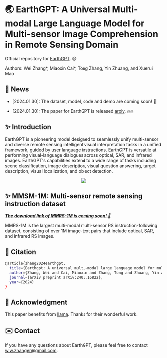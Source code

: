 # 🌏 EarthGPT: A Universal Multi-modal Large Language Model for Multi-sensor Image Comprehension in Remote Sensing Domain

Official repository for [EarthGPT](https://arxiv.org/abs/2401.16822). :smile: 

Authors: Wei Zhang*, Miaoxin Cai*, Tong Zhang, Yin Zhuang, and Xuerui Mao

## :mega: News
- [2024.01.30]: The dataset, model, code and demo are coming soon! :rocket:
* [2024.01.30]: The paper for EarthGPT is released [arxiv](https://arxiv.org/abs/2401.16822). :fire::fire:


##  :sparkles: Introduction
EarthGPT is a pioneering model designed to seamlessly unify multi-sensor and diverse remote sensing intelligent visual interpretation tasks in a unified framework, guided by user language instructions. EarthGPT is versatile at performing visual-language dialogues across optical, SAR, and infrared images. EarthGPT's capabilities extend to a wide range of tasks including scene classification, image description, visual question answering, target description, visual localization, and object detection.
 <div align="center">
  <img src="images/examples.png">
</div>

##  :sparkles: MMSM-1M: Multi-sensor remote sensing instruction dataset

<u>___The download link of MMRS-1M is coming soon! 🚀___</u>

MMRS-1M is the largest multi-modal multi-sensor RS instruction-following dataset, consisting of over 1M image-text pairs that include optical, SAR, and infrared RS images. 


## :bookmark: Citation
```bash
@article{zhang2024earthgpt,
  title={Earthgpt: A universal multi-modal large language model for multi-sensor image comprehension in remote sensing domain},
  author={Zhang, Wei and Cai, Miaoxin and Zhang, Tong and Zhuang, Yin and Mao, Xuerui},
  journal={arXiv preprint arXiv:2401.16822},
  year={2024} 
}
```

## :memo: Acknowledgment
This paper benefits from [llama](https://github.com/facebookresearch/llama). Thanks for their wonderful work.

## :envelope: Contact
If you have any questions about EarthGPT, please feel free to contact w.w.zhanger@gmail.com.

